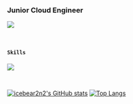 ### Junior Cloud Engineer
<p align="left"><a href="https://hits.seeyoufarm.com"><img src="https://hits.seeyoufarm.com/api/count/incr/badge.svg?url=https%3A%2F%2Fgithub.com%2Ficebear2n2&count_bg=%230E2C8E&title_bg=%232D2D2D&icon=&icon_color=%23E7E7E7&title=hits&edge_flat=false"/></a></p>

<br/>

#### `Skills`
<p align="left">
  <a href="https://skillicons.dev">
    <img src="https://skillicons.dev/icons?i=aws,bash,linux,vim,jenkins,gradle,docker,kubernetes,python,javascript,react,nodejs,git,nginx&theme=dark" />
  </a>
</p>
<br/>

[![icebear2n2's GitHub stats](https://github-readme-stats.vercel.app/api?username=icebear2n2&theme=dark&show_icons=true)](https://github.com/anuraghazra/github-readme-stats)
[![Top Langs](https://github-readme-stats.vercel.app/api/top-langs/?username=icebear2n2&layout=compact&theme=dark)](https://github.com/anuraghazra/github-readme-stats)
<br/>
<br/>

